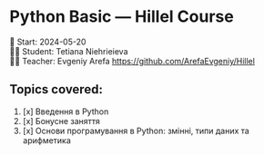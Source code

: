 # Python Basic — Hillel Course

📅 Start: 2024-05-20  
👩‍💻 Student: Tetiana Niehrieieva  
👩‍💻 Teacher: Evgeniy Arefa
https://github.com/ArefaEvgeniy/Hillel 

## Topics covered:
1. [x] Введення в Python
2. [x] Бонусне заняття
3. [x] Основи програмування в Python: змінні, типи даних та арифметика
